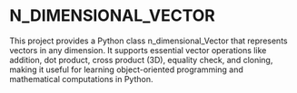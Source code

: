 # N_DIMENSIONAL_VECTOR
This project provides a Python class n_dimensional_Vector that represents vectors in any dimension. It supports essential vector operations like addition, dot product, cross product (3D), equality check, and cloning, making it useful for learning object-oriented programming and mathematical computations in Python.
